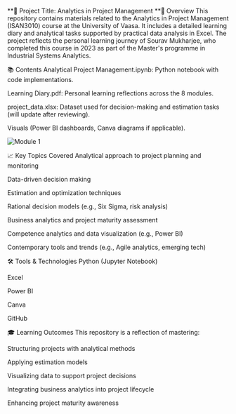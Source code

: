 **📘 Project Title: Analytics in Project Management
**📌 Overview
This repository contains materials related to the Analytics in Project Management (ISAN3010) course at the University of Vaasa. It includes a detailed learning diary and analytical tasks supported by practical data analysis in Excel. The project reflects the personal learning journey of Sourav Mukharjee, who completed this course in 2023 as part of the Master's programme in Industrial Systems Analytics.

📚 Contents
Analytical Project Management.ipynb: Python notebook with code implementations.

Learning Diary.pdf: Personal learning reflections across the 8 modules.

project_data.xlsx: Dataset used for decision-making and estimation tasks (will update after reviewing).

Visuals (Power BI dashboards, Canva diagrams if applicable).

![Module 1](https://github.com/SouravMukharjee/Analyticsl-Project-Management/blob/main/1.jpeg?raw=true)

📈 Key Topics Covered
Analytical approach to project planning and monitoring

Data-driven decision making

Estimation and optimization techniques

Rational decision models (e.g., Six Sigma, risk analysis)

Business analytics and project maturity assessment

Competence analytics and data visualization (e.g., Power BI)

Contemporary tools and trends (e.g., Agile analytics, emerging tech)

🛠 Tools & Technologies
Python (Jupyter Notebook)

Excel

Power BI

Canva

GitHub

🎓 Learning Outcomes
This repository is a reflection of mastering:

Structuring projects with analytical methods

Applying estimation models

Visualizing data to support project decisions

Integrating business analytics into project lifecycle

Enhancing project maturity awareness

